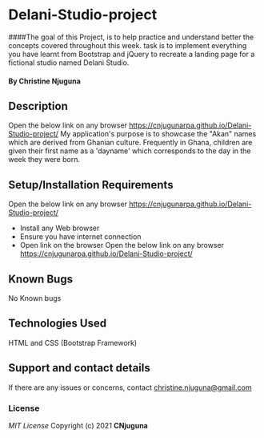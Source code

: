 # Delani-Studio-project
####The goal of this Project, is to help practice and understand better the concepts covered throughout this week.  task is to implement everything you have learnt from Bootstrap and jQuery to recreate a landing page for a fictional studio named Delani Studio.
#### By **Christine Njuguna**
## Description
Open the below link on any browser
https://cnjugunarpa.github.io/Delani-Studio-project/
My application's purpose is to showcase the "Akan" names which are derived from Ghanian culture. Frequently in Ghana, children are given their first name as a 'dayname' which corresponds to the day in the week they were born.
## Setup/Installation Requirements
Open the below link on any browser
https://cnjugunarpa.github.io/Delani-Studio-project/
* Install any Web browser
* Ensure you have internet connection
* Open link on the browser
Open the below link on any browser
https://cnjugunarpa.github.io/Delani-Studio-project/
## Known Bugs
No Known bugs
## Technologies Used
HTML and CSS (Bootstrap Framework)
## Support and contact details
If there are any issues or concerns, contact christine.njuguna@gmail.com
### License
*MIT License*
Copyright (c) 2021 **CNjuguna**
